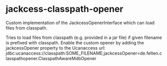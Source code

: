 # jackcess-classpath-opener
Custom implementation of the JackcessOpenerInterface which can load files from classpath.

Tries to load files from classpath (e.g. provided in a jar file) if given filename is prefixed with classpath. Enable the custom opener by adding the jackcessOpener property to the Ucanaccess url:
  jdbc:ucanaccess://classpath:SOME_FILENAME;jackcessOpener=de.felten.classpathopener.ClasspathAwareMdbOpener

